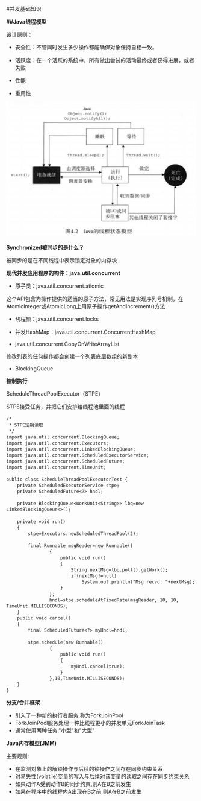 #并发基础知识

**##Java线程模型**

设计原则：

* 安全性：不管同时发生多少操作都能确保对象保持自相一致。

* 活跃度：在一个活跃的系统中，所有做出尝试的活动最终或者获得进展，或者失败

* 性能

* 重用性

![image](https://github.com/yuanxingkefou/Learn-to-Java/blob/master/JavaSE/ThreadStatus2.png)

**Synchronized被同步的是什么？**

被同步的是在不同线程中表示锁定对象的内存块

**现代并发应用程序的构件：java.util.concurrent**

* 原子类：java.util.concurrent.atiomic

这个API包含为操作提供的适当的原子方法，常见用法是实现序列号机制，在AtomicInteger或AtomicLong上用原子操作getAndIncrement()方法

* 线程锁：java.util.concurrent.locks

* 并发HashMap：java.util.concurrent.ConcurrentHashMap

* java.util.concurrent.CopyOnWriteArrayList

修改列表的任何操作都会创建一个列表底层数组的新副本

* BlockingQueue

**控制执行**

ScheduleThreadPoolExecutor（STPE）

STPE接受任务，并把它们安排给线程池里面的线程

```
/*
 * STPE定期读取
 */
import java.util.concurrent.BlockingQueue;
import java.util.concurrent.Executors;
import java.util.concurrent.LinkedBlockingQueue;
import java.util.concurrent.ScheduledExecutorService;
import java.util.concurrent.ScheduledFuture;
import java.util.concurrent.TimeUnit;

public class ScheduleThreadPoolExecutorTest {
	private ScheduledExecutorService stpe;
	private ScheduledFuture<?> hndl;
	
	private BlockingQueue<WorkUnit<String>> lbq=new LinkedBlockingQueue<>();
	
	private void run()
	{
		stpe=Executors.newScheduledThreadPool(2);
		
		final Runnable msgReader=new Runnable()
				{
					public void run()
					{
						String nextMsg=lbq.poll().getWork();
						if(nextMsg!=null)
							System.out.println("Msg recvd: "+nextMsg);
					}
				};
				hndl=stpe.scheduleAtFixedRate(msgReader, 10, 10, TimeUnit.MILLISECONDS);
	}
	public void cancel()
	{
		final ScheduledFuture<?> myHndl=hndl;
		
		stpe.schedule(new Runnable()
				{
					public void run()
					{
						myHndl.cancel(true);
					}
				},10,TimeUnit.MILLISECONDS);
	}
}
```

**分支/合并框架**

* 引入了一种新的执行者服务,称为ForkJoinPool
* ForkJoinPool服务处理一种比线程更小的并发单元ForkJoinTask
* 通常使用两种任务,"小型"和"大型"

**Java内存模型(JMM)**

主要规则:

* 在监测对象上的解锁操作与后续的锁操作之间存在同步约束关系
* 对易失性(volatile)变量的写入与后续对该变量的读取之间存在同步约束关系
* 如果动作A受到动作B的同步约束,则A在B之前发生
* 如果在程序中的线程内A出现在B之前,则A在B之前发生




